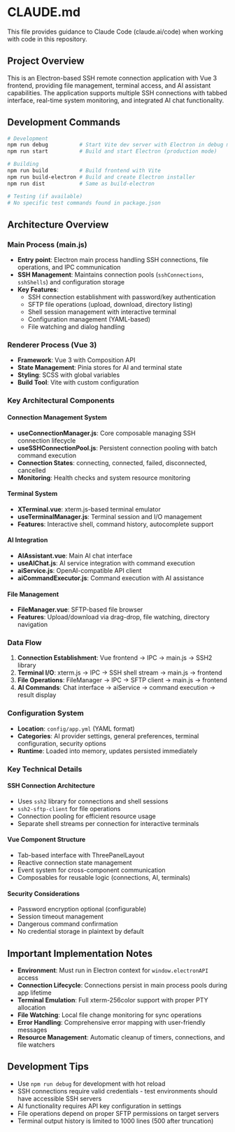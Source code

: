 # CLAUDE.md

This file provides guidance to Claude Code (claude.ai/code) when working with code in this repository.

## Project Overview

This is an Electron-based SSH remote connection application with Vue 3 frontend, providing file management, terminal access, and AI assistant capabilities. The application supports multiple SSH connections with tabbed interface, real-time system monitoring, and integrated AI chat functionality.

## Development Commands

```bash
# Development
npm run debug          # Start Vite dev server with Electron in debug mode
npm run start          # Build and start Electron (production mode)

# Building
npm run build          # Build frontend with Vite
npm run build-electron # Build and create Electron installer
npm run dist           # Same as build-electron

# Testing (if available)
# No specific test commands found in package.json
```

## Architecture Overview

### Main Process (main.js)
- **Entry point**: Electron main process handling SSH connections, file operations, and IPC communication
- **SSH Management**: Maintains connection pools (`sshConnections`, `sshShells`) and configuration storage
- **Key Features**:
  - SSH connection establishment with password/key authentication
  - SFTP file operations (upload, download, directory listing)
  - Shell session management with interactive terminal
  - Configuration management (YAML-based)
  - File watching and dialog handling

### Renderer Process (Vue 3)
- **Framework**: Vue 3 with Composition API
- **State Management**: Pinia stores for AI and terminal state
- **Styling**: SCSS with global variables
- **Build Tool**: Vite with custom configuration

### Key Architectural Components

#### Connection Management System
- **useConnectionManager.js**: Core composable managing SSH connection lifecycle
- **useSSHConnectionPool.js**: Persistent connection pooling with batch command execution
- **Connection States**: connecting, connected, failed, disconnected, cancelled
- **Monitoring**: Health checks and system resource monitoring

#### Terminal System
- **XTerminal.vue**: xterm.js-based terminal emulator
- **useTerminalManager.js**: Terminal session and I/O management
- **Features**: Interactive shell, command history, autocomplete support

#### AI Integration
- **AIAssistant.vue**: Main AI chat interface
- **useAIChat.js**: AI service integration with command execution
- **aiService.js**: OpenAI-compatible API client
- **aiCommandExecutor.js**: Command execution with AI assistance

#### File Management
- **FileManager.vue**: SFTP-based file browser
- **Features**: Upload/download via drag-drop, file watching, directory navigation

### Data Flow

1. **Connection Establishment**: Vue frontend → IPC → main.js → SSH2 library
2. **Terminal I/O**: xterm.js → IPC → SSH shell stream → main.js → frontend
3. **File Operations**: FileManager → IPC → SFTP client → main.js → frontend
4. **AI Commands**: Chat interface → aiService → command execution → result display

### Configuration System
- **Location**: `config/app.yml` (YAML format)
- **Categories**: AI provider settings, general preferences, terminal configuration, security options
- **Runtime**: Loaded into memory, updates persisted immediately

### Key Technical Details

#### SSH Connection Architecture
- Uses `ssh2` library for connections and shell sessions
- `ssh2-sftp-client` for file operations
- Connection pooling for efficient resource usage
- Separate shell streams per connection for interactive terminals

#### Vue Component Structure
- Tab-based interface with ThreePanelLayout
- Reactive connection state management
- Event system for cross-component communication
- Composables for reusable logic (connections, AI, terminals)

#### Security Considerations
- Password encryption optional (configurable)
- Session timeout management
- Dangerous command confirmation
- No credential storage in plaintext by default

## Important Implementation Notes

- **Environment**: Must run in Electron context for `window.electronAPI` access
- **Connection Lifecycle**: Connections persist in main process pools during app lifetime
- **Terminal Emulation**: Full xterm-256color support with proper PTY allocation
- **File Watching**: Local file change monitoring for sync operations
- **Error Handling**: Comprehensive error mapping with user-friendly messages
- **Resource Management**: Automatic cleanup of timers, connections, and file watchers

## Development Tips

- Use `npm run debug` for development with hot reload
- SSH connections require valid credentials - test environments should have accessible SSH servers
- AI functionality requires API key configuration in settings
- File operations depend on proper SFTP permissions on target servers
- Terminal output history is limited to 1000 lines (500 after truncation)